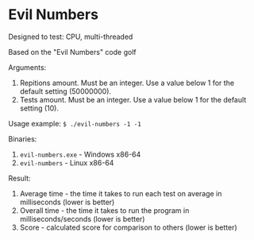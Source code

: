 # Evil Numbers

Designed to test: CPU, multi-threaded

Based on the "Evil Numbers" code golf

Arguments:
1. Repitions amount. Must be an integer. Use a value below 1 for the default setting (50000000).
2. Tests amount. Must be an integer. Use a value below 1 for the default setting (10).

Usage example: `$ ./evil-numbers -1 -1`

Binaries: 
1. `evil-numbers.exe` - Windows x86-64
2. `evil-numbers` - Linux x86-64

Result: 
1. Average time - the time it takes to run each test on average in milliseconds (lower is better)
2. Overall time - the time it takes to run the program in milliseconds/seconds (lower is better)
3. Score - calculated score for comparison to others (lower is better)

